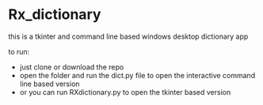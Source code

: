 # Rx_dictionary
this is a tkinter and command line based windows desktop dictionary app

to run:
- just clone or download the repo
- open the folder and run the dict.py file to open the interactive command line based version
- or you can run RXdictionary.py to open the tkinter based version
